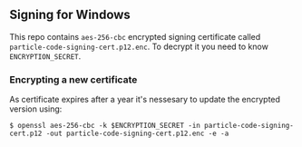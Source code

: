 ## Signing for Windows

This repo contains `aes-256-cbc` encrypted signing certificate called `particle-code-signing-cert.p12.enc`. To decrypt it you need to know `ENCRYPTION_SECRET`.

### Encrypting a new certificate

As certificate expires after a year it's nessesary to update the encrypted version using:

`$ openssl aes-256-cbc -k $ENCRYPTION_SECRET -in particle-code-signing-cert.p12 -out particle-code-signing-cert.p12.enc -e -a`
